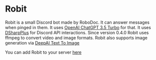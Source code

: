 # Robit
Robit is a small Discord bot made by RoboDoc. It can answer messages when pinged in them. It uses [OpenAI ChatGPT 3.5 Turbo](https://platform.openai.com/docs/models/gpt-3-5) for that.
It uses [DSharpPlus](https://github.com/DSharpPlus/DSharpPlus) for Discord API interactions.
Since version 0.4.0 Robit uses ffmpeg to convert video and image formats.
Robit also supports image generation via [DeepAI Text To Image](https://deepai.org/machine-learning-model/text2img)

You can add Robit to your server [here](https://discord.com/api/oauth2/authorize?client_id=1049457745763500103&permissions=964220668992&scope=bot%20applications.commands)
